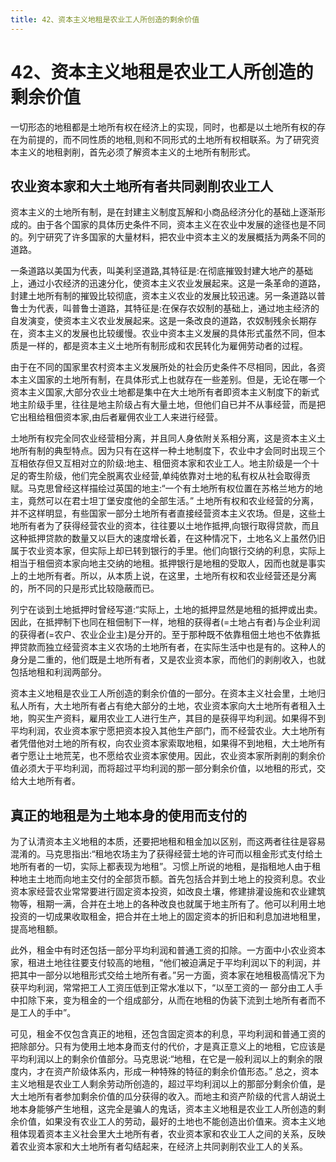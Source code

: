 ```yaml
---
title: 42、资本主义地租是农业工人所创造的剩余价值
---
```

# 42、资本主义地租是农业工人所创造的剩余价值

一切形态的地租都是土地所有权在经济上的实现，同时，也都是以土地所有权的存在为前提的，而不同性质的地租,则和不同形式的土地所有权相联系。为了研究资本主义的地租剥削，首先必须了解资本主义的土地所有制形式。

## 农业资本家和大土地所有者共同剥削农业工人

资本主义的土地所有制，是在封建主义制度瓦解和小商品经济分化的基础上逐渐形成的。由于各个国家的具体历史条件不同，资本主义在农业中发展的途径也是不同的。列宁研究了许多国家的大量材料，把农业中资本主义的发展概括为两条不同的道路。

一条道路以美国为代表，叫美利坚道路,其特征是:在彻底摧毁封建大地产的基础上，通过小农经济的迅速分化，使资本主义农业发展起来。这是一条革命的道路，封建土地所有制的摧毁比较彻底，资本主义农业的发展比较迅速。另一条道路以普鲁士为代表，叫普鲁士道路，其特征是:在保存农奴制的基础上，通过地主经济的自发演变，使资本主义农业发展起来。这是一条改良的道路，农奴制残余长期存在，资本主义的发展也比较缓慢。农业中资本主义发展的具体形式虽然不同，但本质是一样的，都是资本主义土地所有制形成和农民转化为雇佣劳动者的过程。

由于在不同的国家里农村资本主义发展所处的社会历史条件不尽相同，因此，各资本主义国家的土地所有制，在具体形式上也就存在一些差别。但是，无论在哪一个资本主义国家,大部分农业土地都是集中在大土地所有者即资本主义制度下的新式地主阶级手里，往往是地主阶级占有大量土地，但他们自已并不从事经营，而是把它出租给租佃资本家,由后者雇佣农业工人来进行经营。

土地所有权完全同农业经营相分离，并且同人身依附关系相分离，这是资本主义土地所有制的典型特点。因为只有在这样一种土地制度下，农业中才会同时出现三个互相依存但又互相对立的阶级:地主、租佃资本家和农业工人。地主阶级是一个十足的寄生阶级，他们完全脱离农业经营,单纯依靠对土地的私有权从社会取得贡赋。马克思曾经这样描绘过英国的地主:“一个有土地所有权位置在苏格兰地方的地主，竟然可以在君士坦丁堡安度他的全部生活。”
土地所有权和农业经营的分离，并不这样明显，有些国家一部分土地所有者直接经营资本主义农场。但是，这些土地所有者为了获得经营农业的资本，往往要以土地作抵押,向银行取得贷款，而且这种抵押贷款的数量又以巨大的速度增长着，在这种情况下，土地名义上虽然仍旧属于农业资本家，但实际上却已转到银行的手里。他们向银行交纳的利息，实际上相当于租佃资本家向地主交纳的地租。抵押银行是地租的受取人，因而也就是事实上的土地所有者。所以，从本质上说，在这里，土地所有权和农业经营还是分离的，所不同的只是形式比较隐蔽而已。

列宁在谈到土地抵押时曾经写道:“实际上，土地的抵押显然是地租的抵押或出卖。因此，在抵押制下也同在租佃制下一样，地租的获得者(=土地占有者)与企业利润的获得者(=农户、农业企业主)是分开的。至于那种既不依靠租佃土地也不依靠抵押贷款而独立经营资本主义农场的土地所有者，在实际生活中也是有的。这种人的身分是二重的，他们既是土地所有者，又是农业资本家，而他们的剥削收入，也就包括地租和利润两部分。

资本主义地租是农业工人所创造的剩余价值的一部分。在资本主义社会里，土地归私人所有，大土地所有者占有绝大部分的土地，农业资本家向大土地所有者租入土地，购买生产资料，雇用农业工人进行生产，其目的是获得平均利润。如果得不到平均利润，农业资本家宁愿把资本投入其他生产部门，而不经营农业。大土地所有者凭借他对土地的所有权，向农业资本家索取地租，如果得不到地租，大土地所有者宁愿让土地荒芜，也不愿给农业资本家使用。因此，农业资本家所剥削的剩余价值必须大于平均利润，而将超过平均利润的那一部分剩余价值，以地租的形式，交给大土地所有者。

## 真正的地租是为土地本身的使用而支付的

为了认清资本主义地租的本质，还要把地租和租金加以区别，而这两者往往是容易混淆的。马克思指出:“租地农场主为了获得经营土地的许可而以租金形式支付给土地所有者的一切，实际上都表现为地租”。习惯上所说的地租，是指租地人由于租种地主土地而向地主交付的全部货币额。首先包括合并到土地上的投资利息。农业资本家经营农业常常要进行固定资本投资，如改良土壤，修建排灌设施和农业建筑物等，租期一满，合并在土地上的各种改良也就属于地主所有了。他可以利用土地投资的一切成果收取租金，把合并在土地上的固定资本的折旧和利息加进地租里，提高地租额。

此外，租金中有时还包括一部分平均利润和普通工资的扣除。一方面中小农业资本家，租进土地往往要支付较高的地租，“他们被迫满足于平均利润以下的利润，并把其中一部分以地租形式交给土地所有者。”另一方面，资本家在地租极高情况下为获平均利润，常常把工人工资压低到正常水准以下，“以至工资的一 部分由工人手中扣除下来，变为租金的一个组成部分，从而在地租的伪装下流到土地所有者而不是工人的手中”。

可见，租金不仅包含真正的地租，还包含固定资本的利息，平均利润和普通工资的把除部分。只有为使用土地本身而支付的代价，才是真正意义上的地租，它应该是平均利润以上的剩余价值部分。马克思说:“地租，在它是一般利润以上的剩余的限度内，才在资产阶级体系内，形成一种特殊的特征的剩余价值形态。”
总之，资本主义地租是农业工人剩余劳动所创造的，超过平均利润以上的那部分剩余价值，是大土地所有者参加剩余价值的瓜分获得的收入。而地主和资产阶级的代言人胡说土地本身能够产生地租，这完全是骗人的鬼话，资本主义地租是农业工人所创造的剩余价值，如果没有农业工人的劳动，最好的土地也不能创造出价值来。资本主义地租体现着资本主义社会里大土地所有者，农业资本家和农业工人之间的关系，反映着农业资本家和大土地所有者勾结起来，在经济上共同剥削农业工人的关系。